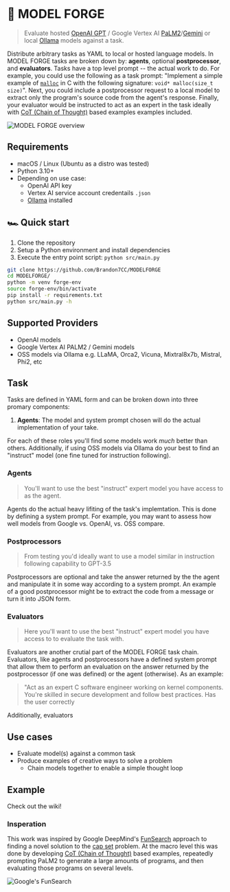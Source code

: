 # 🔨 MODEL FORGE
> Evaluate hosted [OpenAI GPT](https://platform.openai.com/docs/models) / Google Vertex AI [PaLM2](https://ai.google.dev/models/palm)/[Gemini](https://ai.google.dev/models/gemini) or local [Ollama](https://github.com/jmorganca/ollama) models against a task.

Distribute arbitrary tasks as YAML to local or hosted language models. In MODEL FORGE tasks are broken down by: **agents**, optional **postprocessor**, and **evaluators**. Tasks have a top level prompt -- the actual work to do. For example, you could use the following as a task prompt: "Implement a simple example of [`malloc`](https://man.freebsd.org/cgi/man.cgi?query=malloc&sektion=9) in C with the following signature: `void* malloc(size_t size)`". Next, you could include a postprocessor request to a local model to extract only the program's source code from the agent's response. Finally, your evaluator would be instructed to act as an expert in the task ideally with [CoT (Chain of Thought)](https://blog.research.google/2022/05/language-models-perform-reasoning-via.html) based examples examples included.

![MODEL FORGE overview](https://docs.google.com/drawings/d/e/2PACX-1vRRMnmfZVHKacgjdbmthm_I_Cm1pPbgf9Pk1crOPf44V0Uon3A3rSmlvGxHaZc_NUz5VirkEYD4furM/pub?w=2467&h=484)

## Requirements
* macOS / Linux (Ubuntu as a distro was tested)
* Python 3.10+
* Depending on use case:
  * OpenAI API key
  * Vertex AI service account credentails `.json`
  * [Ollama](https://github.com/jmorganca/ollama) installed


## 🏎️ Quick start
1. Clone the repository
2. Setup a Python environment and install dependencies
3. Execute the entry point script: `python src/main.py`
```sh
git clone https://github.com/Brandon7CC/MODELFORGE
cd MODELFORGE/
python -m venv forge-env
source forge-env/bin/activate
pip install -r requirements.txt
python src/main.py -h
```

## Supported Providers
* OpenAI models
* Google Vertex AI PALM2 / Gemini models
* OSS models via Ollama e.g. LLaMA, Orca2, Vicuna, Mixtral8x7b, Mistral, Phi2, etc

## Task
Tasks are defined in YAML form and can be broken down into three promary components: 
1. **Agents**: The model and system prompt chosen will do the actual implementation of your take.


For each of these roles you'll find some models work *much* better than others. Additionally, if using OSS models via Ollama do your best to find an "instruct" model (one fine tuned for instruction following).

### Agents
> You'll want to use the best "instruct" expert model you have access to as the agent. 

Agents do the actual heavy lifiting of the task's implemtation. This is done by defining a system prompt. For example, you may want to assess how well models from Google vs. OpenAI, vs. OSS compare. 

### Postprocessors
> From testing you'd ideally want to use a model similar in instruction following capability to GPT-3.5

Postprocessors are optional and take the answer returned by the the agent and manipulate it in some way according to a system prompt. An example of a good postprocessor might be to extract the code from a message or turn it into JSON form.

### Evaluators
> Here you'll want to use the best "instruct" expert model you have access to to evaluate the task with.

Evaluators are another crutial part of the MODEL FORGE task chain. Evaluators, like agents and postprocessors have a defined system prompt that allow them to perform an evaluation on the answer returned by the postprocessor (if one was defined) or the agent (otherwise). As an example: 

> "Act as an expert C software engineer working on kernel components. You're skilled in secure development and follow best practices. Has the user correctly 

Additionally, evaluators 



## Use cases
* Evaluate model(s) against a common task
* Produce examples of creative ways to solve a problem
  * Chain models together to enable a simple thought loop

## Example
Check out the wiki! 

### Insperation
This work was inspired by Google DeepMind's [FunSearch](https://deepmind.google/discover/blog/funsearch-making-new-discoveries-in-mathematical-sciences-using-large-language-models/) approach to finding a novel solution to the [cap set](https://en.wikipedia.org/wiki/Cap_set) problem. At the macro level this was done by developing [CoT (Chain of Thought)](https://blog.research.google/2022/05/language-models-perform-reasoning-via.html) based examples, repeatedly prompting PaLM2 to generate a large amounts of programs, and then evaluating those programs on several levels. 

![Google's FunSearch](https://lh3.googleusercontent.com/mIlL5zg4-gbYvIdCuBB5SmzPzbC1yUghYgIwYR89pEJpgc4f00OhDpd6SRM_MXNi1XSqJJpFe_yeFXHZShLr3syM0SFSxtuqJzdaEgX8fsvCW1SN=w1232-rw)
